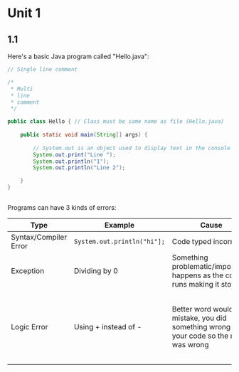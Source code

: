 # Unit 1

## 1.1

Here's a basic Java program called "Hello.java":

```java
// Single line comment

/*
 * Multi
 * line
 * comment
 */

public class Hello { // Class must be same name as file (Hello.java)
    
    public static void main(String[] args) {
        
        // System.out is an object used to display text in the console
        System.out.print("Line ");
        System.out.println("1");
        System.out.println("Line 2");

    }
}
    
```

Programs can have 3 kinds of errors:

| Type | Example | Cause | When? |
| ---- | ------- | ---------- | ---------- |
| Syntax/Compiler Error | `System.out.println("hi"];` | Code typed incorrectly | Compile time |
| Exception | Dividing by 0 | Something problematic/impossible happens as the code runs making it stop | Run time |
| Logic Error | Using + instead of - | Better word would be mistake, you did something wrong in your code so the result was wrong | Usually after run and compared actual output to anticipated output |



